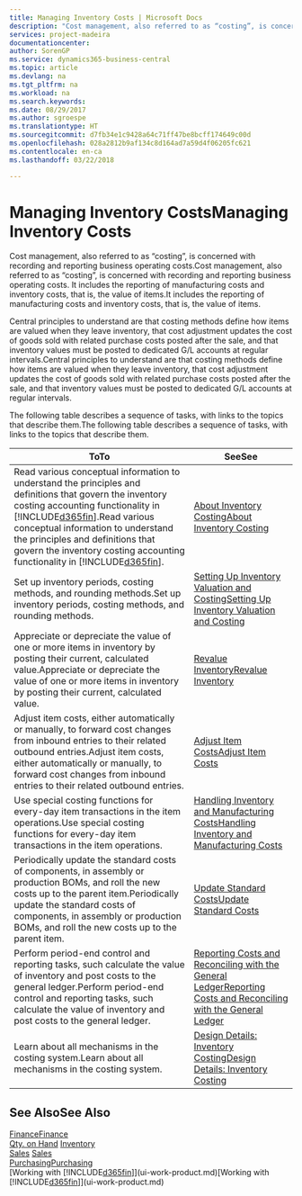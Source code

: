 ```yaml
---
title: Managing Inventory Costs | Microsoft Docs
description: "Cost management, also referred to as “costing”, is concerned with recording and reporting business operating costs. It includes the reporting of manufacturing costs and inventory costs, that is, the value of items."
services: project-madeira
documentationcenter: 
author: SorenGP
ms.service: dynamics365-business-central
ms.topic: article
ms.devlang: na
ms.tgt_pltfrm: na
ms.workload: na
ms.search.keywords: 
ms.date: 08/29/2017
ms.author: sgroespe
ms.translationtype: HT
ms.sourcegitcommit: d7fb34e1c9428a64c71ff47be8bcff174649c00d
ms.openlocfilehash: 028a2812b9af134c8d164ad7a59d4f06205fc621
ms.contentlocale: en-ca
ms.lasthandoff: 03/22/2018

---
```

# <a name="managing-inventory-costs"></a><span data-ttu-id="09834-104">Managing Inventory Costs</span><span class="sxs-lookup"><span data-stu-id="09834-104">Managing Inventory Costs</span></span>
<span data-ttu-id="09834-105">Cost management, also referred to as “costing”, is concerned with recording and reporting business operating costs.</span><span class="sxs-lookup"><span data-stu-id="09834-105">Cost management, also referred to as “costing”, is concerned with recording and reporting business operating costs.</span></span> <span data-ttu-id="09834-106">It includes the reporting of manufacturing costs and inventory costs, that is, the value of items.</span><span class="sxs-lookup"><span data-stu-id="09834-106">It includes the reporting of manufacturing costs and inventory costs, that is, the value of items.</span></span>   

<span data-ttu-id="09834-107">Central principles to understand are that costing methods define how items are valued when they leave inventory, that cost adjustment updates the cost of goods sold with related purchase costs posted after the sale, and that inventory values must be posted to dedicated G/L accounts at regular intervals.</span><span class="sxs-lookup"><span data-stu-id="09834-107">Central principles to understand are that costing methods define how items are valued when they leave inventory, that cost adjustment updates the cost of goods sold with related purchase costs posted after the sale, and that inventory values must be posted to dedicated G/L accounts at regular intervals.</span></span>

<span data-ttu-id="09834-108">The following table describes a sequence of tasks, with links to the topics that describe them.</span><span class="sxs-lookup"><span data-stu-id="09834-108">The following table describes a sequence of tasks, with links to the topics that describe them.</span></span>

|<span data-ttu-id="09834-109">**To**</span><span class="sxs-lookup"><span data-stu-id="09834-109">**To**</span></span>|<span data-ttu-id="09834-110">**See**</span><span class="sxs-lookup"><span data-stu-id="09834-110">**See**</span></span>|  
|------------|-------------|  
|<span data-ttu-id="09834-111">Read various conceptual information to understand the principles and definitions that govern the inventory costing accounting functionality in [!INCLUDE[d365fin](includes/d365fin_md.md)].</span><span class="sxs-lookup"><span data-stu-id="09834-111">Read various conceptual information to understand the principles and definitions that govern the inventory costing accounting functionality in [!INCLUDE[d365fin](includes/d365fin_md.md)].</span></span>|[<span data-ttu-id="09834-112">About Inventory Costing</span><span class="sxs-lookup"><span data-stu-id="09834-112">About Inventory Costing</span></span>](finance-learn-about-costing.md)|  
|<span data-ttu-id="09834-113">Set up inventory periods, costing methods, and rounding methods.</span><span class="sxs-lookup"><span data-stu-id="09834-113">Set up inventory periods, costing methods, and rounding methods.</span></span>|[<span data-ttu-id="09834-114">Setting Up Inventory Valuation and Costing</span><span class="sxs-lookup"><span data-stu-id="09834-114">Setting Up Inventory Valuation and Costing</span></span>](finance-set-up-inventory-valuation-and-costing.md)|
|<span data-ttu-id="09834-115">Appreciate or depreciate the value of one or more items in inventory by posting their current, calculated value.</span><span class="sxs-lookup"><span data-stu-id="09834-115">Appreciate or depreciate the value of one or more items in inventory by posting their current, calculated value.</span></span>|[<span data-ttu-id="09834-116">Revalue Inventory</span><span class="sxs-lookup"><span data-stu-id="09834-116">Revalue Inventory</span></span>](inventory-how-revalue-inventory.md)|
|<span data-ttu-id="09834-117">Adjust item costs, either automatically or manually, to forward cost changes from inbound entries to their related outbound entries.</span><span class="sxs-lookup"><span data-stu-id="09834-117">Adjust item costs, either automatically or manually, to forward cost changes from inbound entries to their related outbound entries.</span></span>|[<span data-ttu-id="09834-118">Adjust Item Costs</span><span class="sxs-lookup"><span data-stu-id="09834-118">Adjust Item Costs</span></span>](inventory-how-adjust-item-costs.md)|
|<span data-ttu-id="09834-119">Use special costing functions for every-day item transactions in the item operations.</span><span class="sxs-lookup"><span data-stu-id="09834-119">Use special costing functions for every-day item transactions in the item operations.</span></span>|[<span data-ttu-id="09834-120">Handling Inventory and Manufacturing Costs</span><span class="sxs-lookup"><span data-stu-id="09834-120">Handling Inventory and Manufacturing Costs</span></span>](finance-handle-inventory-and-manufacturing-costs.md)|  
|<span data-ttu-id="09834-121">Periodically update the standard costs of components, in assembly or production BOMs, and roll the new costs up to the parent item.</span><span class="sxs-lookup"><span data-stu-id="09834-121">Periodically update the standard costs of components, in assembly or production BOMs, and roll the new costs up to the parent item.</span></span>|[<span data-ttu-id="09834-122">Update Standard Costs</span><span class="sxs-lookup"><span data-stu-id="09834-122">Update Standard Costs</span></span>](finance-how-to-update-standard-costs.md)|
|<span data-ttu-id="09834-123">Perform period-end control and reporting tasks, such calculate the value of inventory and post costs to the general ledger.</span><span class="sxs-lookup"><span data-stu-id="09834-123">Perform period-end control and reporting tasks, such calculate the value of inventory and post costs to the general ledger.</span></span>|[<span data-ttu-id="09834-124">Reporting Costs and Reconciling with the General Ledger</span><span class="sxs-lookup"><span data-stu-id="09834-124">Reporting Costs and Reconciling with the General Ledger</span></span>](finance-report-costs-and-reconcile-with-the-general-ledger.md)|  
|<span data-ttu-id="09834-125">Learn about all mechanisms in the costing system.</span><span class="sxs-lookup"><span data-stu-id="09834-125">Learn about all mechanisms in the costing system.</span></span>|[<span data-ttu-id="09834-126">Design Details: Inventory Costing</span><span class="sxs-lookup"><span data-stu-id="09834-126">Design Details: Inventory Costing</span></span>](design-details-inventory-costing.md)|  

## <a name="see-also"></a><span data-ttu-id="09834-127">See Also</span><span class="sxs-lookup"><span data-stu-id="09834-127">See Also</span></span>  
 [<span data-ttu-id="09834-128">Finance</span><span class="sxs-lookup"><span data-stu-id="09834-128">Finance</span></span>](finance.md)  
 <span data-ttu-id="09834-129">[Qty. on Hand](inventory-manage-inventory.md) </span><span class="sxs-lookup"><span data-stu-id="09834-129">[Inventory](inventory-manage-inventory.md) </span></span>  
 <span data-ttu-id="09834-130">[Sales](sales-manage-sales.md) </span><span class="sxs-lookup"><span data-stu-id="09834-130">[Sales](sales-manage-sales.md) </span></span>  
 [<span data-ttu-id="09834-131">Purchasing</span><span class="sxs-lookup"><span data-stu-id="09834-131">Purchasing</span></span>](purchasing-manage-purchasing.md)  
 <span data-ttu-id="09834-132">[Working with [!INCLUDE[d365fin](includes/d365fin_md.md)]](ui-work-product.md)</span><span class="sxs-lookup"><span data-stu-id="09834-132">[Working with [!INCLUDE[d365fin](includes/d365fin_md.md)]](ui-work-product.md)</span></span>

